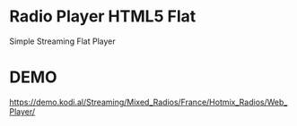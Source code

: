 # Radio Player HTML5 Flat
Simple Streaming Flat Player
# DEMO
https://demo.kodi.al/Streaming/Mixed_Radios/France/Hotmix_Radios/Web_Player/

